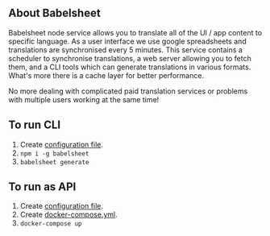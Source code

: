 ## About Babelsheet

Babelsheet node service allows you to translate all of the UI / app content to specific language. As a user interface we use google spreadsheets and translations are synchronised every 5 minutes. This service contains a scheduler to synchronise translations, a web server allowing you to fetch them, and a CLI tools which can generate translations in various formats. What's more there is a cache layer for better performance.

No more dealing with complicated paid translation services or problems with multiple users working at the same time!


## To run CLI

1. Create [configuration file](/../configuration#configuration-file).
2. `npm i -g babelsheet`
3. `babelsheet generate`

## To run as API

1. Create [configuration file](/../configuration#configuration-file).
2. Create [docker-compose.yml](/../docker#docker-compose).
3. `docker-compose up`
